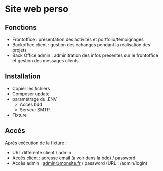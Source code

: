 # Site web perso

## Fonctions 

 - Frontoffice : présentation des activités et portfolio/témoignages
 - Backoffice client : gestion des échanges pendant la réalisation des projets
 - Back Office admin : adminitration des infos présentes sur le frontoffice et gestion des messages clients

## Installation

- Copier les fichiers
- Composer update
- paramétrage du .ENV
  - Accès bdd
  - Serveur SMTP
- Fixture

## Accès

Après exécution de la fixture :

- URL différente client / admin
- Accès client : adresse email (à voir dans la bdd) / password
- Accès admin : admin@monsite.fr / password (URL : /admin/login)